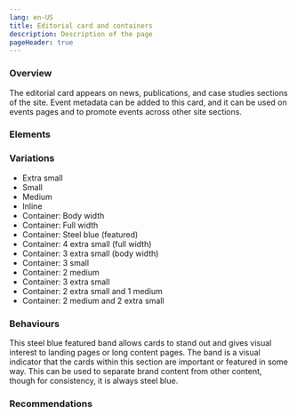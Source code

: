 ```yaml
---
lang: en-US
title: Editorial card and containers
description: Description of the page
pageHeader: true
---
```


### Overview
The editorial card appears on news, publications, and case studies sections of the site. Event metadata can be added to this card, and it can be used on events pages and to promote events across other site sections.

### Elements
<PreviewImage :image="$withBase('/images/editorial-card.png')" :contents="[{ x: 2, y: 13, title: 'Image (Optional)', text: 'Editorial card image' }, { x: 20, y: 0, title: 'Title', text: 'Editorial card title' }, { x: 2, y: 59, title: 'Date (Optional)', text: 'Editorial card date' }, { x: 25, y: 59, title: 'Event Format', text: 'Editorial card event format' }, { x: 6, y: 59, title: 'Divider (event/optional)', text: 'Editorial card divider' }, { x: 32, y: 72, title: 'Container: Title', text: 'Editorial card container title' },  { x: 16, y: 86, title: 'Container: Introductory summary', text: 'Editorial card container introductory summary' }, { x: 62, y: 92, title: 'Conatinaer: Link to more content', text: 'Editorial card container link' }]">
<template #code>
<CodeGroup>
  <CodeGroupItem title="HTML">

```html
<div class="card" :class="{['card-' + variant]: variant}">
    <div class="card-img-top">
        <div class="img-wrap">
            <img :src="$withBase('images/cards-sample.png')" alt="">
        </div>
    </div>
    <div class="card-body">
        <h4 v-if="subtitle" class="card-subtitle">Feb 2022 /<br><span class="text-gray-500">Industry Growth Centres</span></h4>
        <h3 class="card-title">Dark Energy Survey Evolves or a longer title with three of more lines more lines more lines more lines </h3>
        <p v-if="text" class="card-text">Ship of the imagination star stuff harvesting star light descended from astronomers finite but unbounded realm of the galaxies.</p>
        <a v-if="link" href="#" class="card-link link-icon">Link <span v-html="linkArrowRight"></span></a>
    </div>
    <ul v-if="list" class="list-group list-group-flush">
        <li class="list-group-item">
            <span v-html="calendar" class="icon"></span><span>Wed 3 November 2021, 9:00am</span></li>
        <li class="list-group-item">
            <span v-html="gauge" class="icon"></span>
            <span>9:00 am to 10:00 am (GMT),<br/>8:00 pm to 9:00 pm (AEDT)</span>
        </li>
        <li class="list-group-item"><span v-html="location" class="icon"></span>Location, Online</li>
        <li class="list-group-item"><span v-html="home" class="icon"></span>Entity Name</li>
    </ul>
</div>
```

  </CodeGroupItem>
</CodeGroup>
</template>
</PreviewImage>

### Variations
<div>
    <ul>
        <li>Extra small</li>
        <li>Small</li>
        <li>Medium</li>
        <li>Inline</li>
        <li>Container: Body width</li>
        <li>Container: Full width</li>
        <li>Container: Steel blue (featured)</li>
        <li>Container: 4 extra small (full width)</li>
        <li>Container: 3 extra small (body width)</li>
        <li>Container: 3 small</li>
        <li>Container: 2 medium </li>
        <li>Container: 3 extra small</li>
        <li>Container: 2 extra small and 1 medium</li>
        <li>Container: 2 medium and 2 extra small</li>
    </ul>
</div>

### Behaviours
This steel blue featured band allows cards to stand out and gives visual interest to landing pages or long content pages. The band is a visual indicator that the cards within this section are important or featured in some way. This can be used to separate brand content from other content, though for consistency, it is always steel blue.

### Recommendations